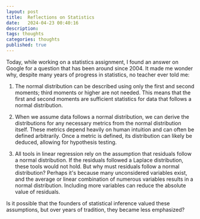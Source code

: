 ```yaml
---
layout: post
title:  Reflections on Statistics
date:   2024-04-23 00:40:16
description: 
tags: thoughts
categories: thoughts
published: true
---
```


Today, while working on a statistics assignment, I found an answer on Google for a question that has been around since 2004. It made me wonder why, despite many years of progress in statistics, no teacher ever told me:

1. The normal distribution can be described using only the first and second moments; third moments or higher are not needed. This means that the first and second moments are sufficient statistics for data that follows a normal distribution.

2. When we assume data follows a normal distribution, we can derive the distributions for any necessary metrics from the normal distribution itself. These metrics depend heavily on human intuition and can often be defined arbitrarily. Once a metric is defined, its distribution can likely be deduced, allowing for hypothesis testing.

3. All tools in linear regression rely on the assumption that residuals follow a normal distribution. If the residuals followed a Laplace distribution, these tools would not hold. But why must residuals follow a normal distribution? Perhaps it's because many unconsidered variables exist, and the average or linear combination of numerous variables results in a normal distribution. Including more variables can reduce the absolute value of residuals.

Is it possible that the founders of statistical inference valued these assumptions, but over years of tradition, they became less emphasized?
